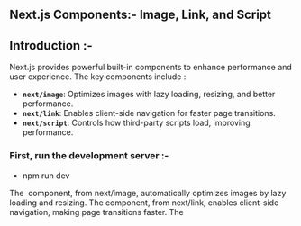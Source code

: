 ## Next.js Components:- Image, Link, and Script
## Introduction :- 
Next.js provides powerful built-in components to enhance performance and user experience. The key components include :

- **`next/image`**: Optimizes images with lazy loading, resizing, and better performance.
- **`next/link`**: Enables client-side navigation for faster page transitions.
- **`next/script`**: Controls how third-party scripts load, improving performance.

### First, run the development server :-
- npm run dev 

The <Image> component, from next/image, automatically optimizes images by lazy loading and resizing. The <Link> component, from next/link, enables client-side navigation, making page transitions faster. The <Script> component, from next/script, allows controlled loading of third-party scripts, supporting options like lazy loading and priority execution.
